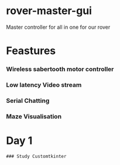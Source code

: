 # rover-master-gui
Master controller for all in one for our rover 

# Feastures  

###   Wireless sabertooth motor controller
###   Low latency Video stream 
###   Serial Chatting 
###   Maze Visualisation 



# Day 1
    ### Study Customtkinter 
